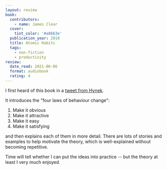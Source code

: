 ```yaml
---
layout: review
book:
  contributors:
    - name: James Clear
  cover:
    tint_color: '#a8663e'
  publication_year: 2018
  title: Atomic Habits
  tags:
    - non-fiction
    - productivity
review:
  date_read: 2021-06-06
  format: audiobook
  rating: 4
---
```


I first heard of this book in a [tweet from Hynek](https://twitter.com/hynek/status/1259536982411280386).

It introduces the "four laws of behaviour change":

1. Make it obvious
2. Make it attractive
3. Make it easy
4. Make it satisfying

and then explains each of them in more detail.
There are lots of stories and examples to help motivate the theory, which is well-explained without becoming repetitive.

Time will tell whether I can put the ideas into practice -- but the theory at least I very much enjoyed.
